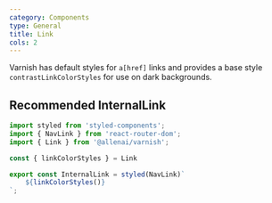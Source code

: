 ```yaml
---
category: Components
type: General
title: Link
cols: 2
---
```


Varnish has default styles for `a[href]` links and provides a base style `contrastLinkColorStyles`
for use on dark backgrounds.

## Recommended InternalLink

```jsx
import styled from 'styled-components';
import { NavLink } from 'react-router-dom';
import { Link } from '@allenai/varnish';

const { linkColorStyles } = Link

export const InternalLink = styled(NavLink)`
    ${linkColorStyles()}
`;
```
